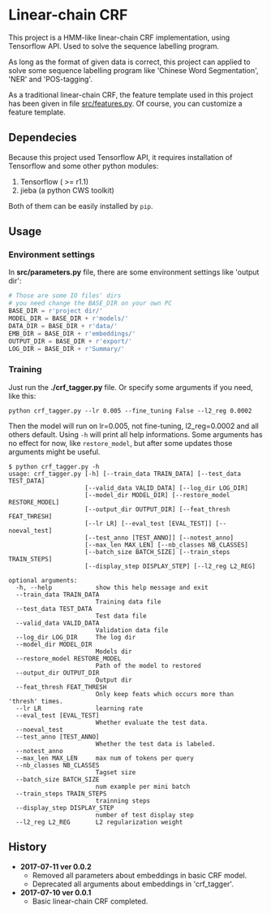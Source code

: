 # Linear-chain CRF

This project is a HMM-like linear-chain CRF implementation, using Tensorflow API. Used to solve the sequence labelling program.

As long as the format of given data is correct, this project can applied to solve some sequence labelling program like 'Chinese Word Segmentation', 'NER' and 'POS-tagging'.

As a traditional linear-chain CRF, the feature template used in this project has been given in file [src/features.py](./src./features.py). Of course, you can customize a feature template.

## Dependecies

Because this project used Tensorflow API, it requires installation of Tensorflow and some other python modules:

1. Tensorflow ( >= r1.1)
2. jieba (a python CWS toolkit)

Both of them can be easily installed by `pip`.

## Usage

### Environment settings

In **src/parameters.py** file, there are some environment settings like 'output dir':

```python
# Those are some IO files' dirs
# you need change the BASE_DIR on your own PC
BASE_DIR = r'project dir/'
MODEL_DIR = BASE_DIR + r'models/'
DATA_DIR = BASE_DIR + r'data/'
EMB_DIR = BASE_DIR + r'embeddings/'
OUTPUT_DIR = BASE_DIR + r'export/'
LOG_DIR = BASE_DIR + r'Summary/'
```

### Training 

Just run the **./crf_tagger.py** file. Or specify some arguments if you need, like this:

```
python crf_tagger.py --lr 0.005 --fine_tuning False --l2_reg 0.0002
```

Then the model will run on lr=0.005, not fine-tuning, l2_reg=0.0002 and all others default. Using `-h` will print all help informations. Some arguments has no effect for now, like `restore_model`, but after some updates those arguments might be useful.

```
$ python crf_tagger.py -h
usage: crf_tagger.py [-h] [--train_data TRAIN_DATA] [--test_data TEST_DATA]
                     [--valid_data VALID_DATA] [--log_dir LOG_DIR]
                     [--model_dir MODEL_DIR] [--restore_model RESTORE_MODEL]
                     [--output_dir OUTPUT_DIR] [--feat_thresh FEAT_THRESH]
                     [--lr LR] [--eval_test [EVAL_TEST]] [--noeval_test]
                     [--test_anno [TEST_ANNO]] [--notest_anno]
                     [--max_len MAX_LEN] [--nb_classes NB_CLASSES]
                     [--batch_size BATCH_SIZE] [--train_steps TRAIN_STEPS]
                     [--display_step DISPLAY_STEP] [--l2_reg L2_REG]

optional arguments:
  -h, --help            show this help message and exit
  --train_data TRAIN_DATA
                        Training data file
  --test_data TEST_DATA
                        Test data file
  --valid_data VALID_DATA
                        Validation data file
  --log_dir LOG_DIR     The log dir
  --model_dir MODEL_DIR
                        Models dir
  --restore_model RESTORE_MODEL
                        Path of the model to restored
  --output_dir OUTPUT_DIR
                        Output dir
  --feat_thresh FEAT_THRESH
                        Only keep feats which occurs more than 'thresh' times.
  --lr LR               learning rate
  --eval_test [EVAL_TEST]
                        Whether evaluate the test data.
  --noeval_test
  --test_anno [TEST_ANNO]
                        Whether the test data is labeled.
  --notest_anno
  --max_len MAX_LEN     max num of tokens per query
  --nb_classes NB_CLASSES
                        Tagset size
  --batch_size BATCH_SIZE
                        num example per mini batch
  --train_steps TRAIN_STEPS
                        trainning steps
  --display_step DISPLAY_STEP
                        number of test display step
  --l2_reg L2_REG       L2 regularization weight
```

## History

- **2017-07-11 ver 0.0.2**
  - Removed all parameters about embeddings in basic CRF model.
  - Deprecated all arguments about embeddings in 'crf_tagger'.
- **2017-07-10 ver 0.0.1**
  - Basic linear-chain CRF completed.